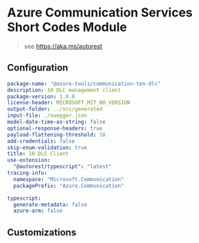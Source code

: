 # Azure Communication Services Short Codes Module

> see https://aka.ms/autorest

## Configuration

```yaml
package-name: "@azure-tools/communication-ten-dlc"
description: 10 DLC management client
package-version: 1.0.0
license-header: MICROSOFT_MIT_NO_VERSION
output-folder: ../src/generated
input-file: ./swagger.json
model-date-time-as-string: false
optional-response-headers: true
payload-flattening-threshold: 10
add-credentials: false
skip-enum-validation: true
title: 10 DLC Client
use-extension:
  "@autorest/typescript": "latest"
tracing-info:
  namespace: "Microsoft.Communication"
  packagePrefix: "Azure.Communication"

typescript:
  generate-metadata: false
  azure-arm: false
```

## Customizations
